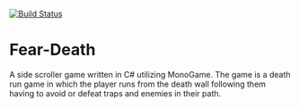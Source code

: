 [![Build Status](https://travis-ci.com/benhamlin314/Fear-Death.svg?branch=master)](https://travis-ci.com/benhamlin314/Fear-Death)
# Fear-Death
A side scroller game written in C# utilizing MonoGame. The game is a death run game in which the player runs from the death wall following them having to avoid or defeat traps and enemies in their path.
